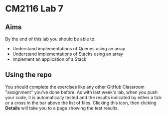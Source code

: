 # CM2116 Lab 7

## Aims

By the end of this lab you should be able to:

* Understand implementations of Queues using an array
* Understand implementations of Stacks using an array
* Implement an application of a Stack

## Using the repo

You should complete the exercises like any other GitHub Classroom "assignment" you've done before. As with last week's lab, when you push your code, it is automatically tested and the results indicated by either a tick or a cross in the bar above the list of files. Clicking this icon, then clicking **Details** will take you to a page showing the test results.
